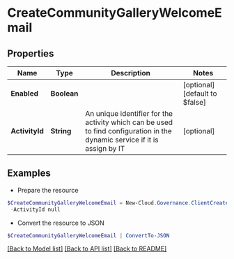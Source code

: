 # CreateCommunityGalleryWelcomeEmail
## Properties

Name | Type | Description | Notes
------------ | ------------- | ------------- | -------------
**Enabled** | **Boolean** |  | [optional] [default to $false]
**ActivityId** | **String** | An unique identifier for the activity which can be used to find configuration in the dynamic service if it is assign by IT | [optional] 

## Examples

- Prepare the resource
```powershell
$CreateCommunityGalleryWelcomeEmail = New-Cloud.Governance.ClientCreateCommunityGalleryWelcomeEmail  -Enabled null `
 -ActivityId null
```

- Convert the resource to JSON
```powershell
$CreateCommunityGalleryWelcomeEmail | ConvertTo-JSON
```

[[Back to Model list]](../README.md#documentation-for-models) [[Back to API list]](../README.md#documentation-for-api-endpoints) [[Back to README]](../README.md)

